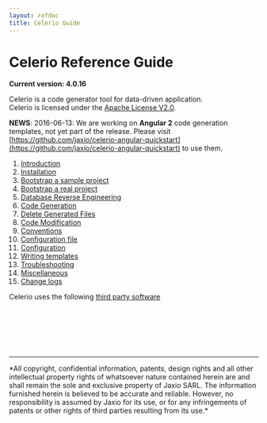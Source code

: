 ```yaml
---
layout: refdoc
title: Celerio Guide 
---
```


# Celerio Reference Guide

**Current version: 4.0.16**

Celerio is a code generator tool for data-driven application.<br/>
Celerio is licensed under the [Apache License V2.0](www.apache.org/licenses/LICENSE-2.0).

**NEWS**: 2016-06-13: We are working on **Angular 2** code generation templates, not yet part of the release. Please visit [https://github.com/jaxio/celerio-angular-quickstart](https://github.com/jaxio/celerio-angular-quickstart) to use them.
   
1. [Introduction](introduction.html)
2. [Installation](installation.html)
3. [Bootstrap a sample project](bootstrap.html)
4. [Bootstrap a real project](bootstrap-real.html)
5. [Database Reverse Engineering](extraction.html)
6. [Code Generation](generation.html)
7. [Delete Generated Files](delete-generated-files.html)
8. [Code Modification](modification.html)
9. [Conventions](convention.html)
10. [Configuration file](configuration-file.html)
11. [Configuration](configuration.html)
12. [Writing templates](templates.html)
13. [Troubleshooting](troubleshooting.html)
14. [Miscellaneous](miscellaneous.html)
15. [Change logs](changelog.html)


Celerio uses the following [third party software](third-party-software-used-by-celerio.html)

<br/>
<br/>
<br/>
<br/>
<br/>
<hr/>
*All copyright, confidential information, patents, design rights and all other 
intellectual property rights of whatsoever nature contained herein are and 
shall remain the sole and exclusive property of Jaxio SARL. The information 
furnished herein is believed to be accurate and reliable. However, no 
responsibility is assumed by Jaxio for its use, or for any infringements 
of patents or other rights of third parties resulting from its use.*

